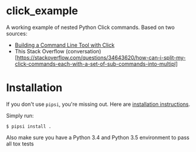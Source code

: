 # click_example

A working example of nested Python Click commands. Based on two sources:
* [Building a Command Line Tool with Click](http://nvie.com/posts/writing-a-cli-in-python-in-under-60-seconds/)
* This Stack Overflow (conversation)[https://stackoverflow.com/questions/34643620/how-can-i-split-my-click-commands-each-with-a-set-of-sub-commands-into-multipl]


# Installation

If you don't use `pipsi`, you're missing out.
Here are [installation instructions](https://github.com/mitsuhiko/pipsi#readme).

Simply run:

    $ pipsi install .

Also make sure you have a Python 3.4 and Python 3.5 environment to pass all tox tests
